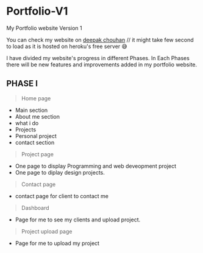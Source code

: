 # Portfolio-V1
My Portfolio website Version 1

You can check my website on [deepak chouhan](https://deepakchouhan.herokuapp.com/)  // it might take few second to load as it is hosted on heroku's free server :sweat_smile:

I have divided my website's progress in different Phases. In Each Phases there will be new features and improvements added in my portfolio website.

## PHASE I
> Home page
  - Main section
  - About me section
  - what i do
  - Projects
  - Personal project
  - contact section

> Project page
  - One page to display Programming and web deveopment project
  - One page to diplay design projects.

> Contact page
  - contact page for client to contact me

> Dashboard
  - Page for me to see my clients and upload project.

> Project upload page
  - Page for me to upload my project
